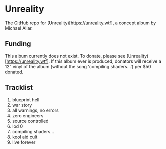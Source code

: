 # Unreality

The GitHub repo for (Unreality)[https://unreality.wtf], a concept album by Michael Allar.

## Funding

This album currently does not exist. To donate, please see (Unreality)[https://unreality.wtf]. If this album ever is produced, donators will receive a 12" vinyl of the album (without the song 'compiling shaders...') per $50 donated.

## Tracklist

1. blueprint hell
2. war story
3. all warnings, no errors
4. zero engineers
5. source controlled
6. lod 0
7. compiling shaders...
8. kool aid cult
9. live forever